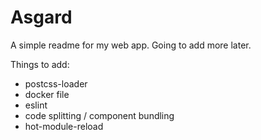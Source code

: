 # Asgard

A simple readme for my web app. Going to add more later.

Things to add:
* postcss-loader
* docker file
* eslint
* code splitting / component bundling
* hot-module-reload

